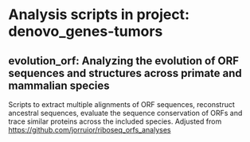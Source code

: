 # Analysis scripts in project: denovo_genes-tumors
## evolution_orf: Analyzing the evolution of ORF sequences and structures across primate and mammalian species
Scripts to extract multiple alignments of ORF sequences, reconstruct ancestral sequences, evaluate the sequence conservation of ORFs and trace similar proteins across the included species. Adjusted from https://github.com/jorruior/riboseq_orfs_analyses